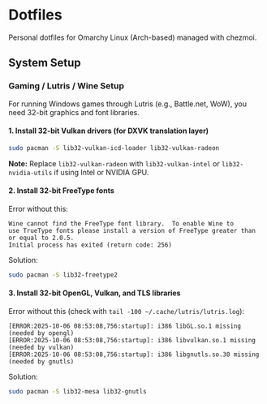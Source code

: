 # Dotfiles

Personal dotfiles for Omarchy Linux (Arch-based) managed with chezmoi.

## System Setup

### Gaming / Lutris / Wine Setup

For running Windows games through Lutris (e.g., Battle.net, WoW), you need 32-bit graphics and font libraries.

#### 1. Install 32-bit Vulkan drivers (for DXVK translation layer)

```bash
sudo pacman -S lib32-vulkan-icd-loader lib32-vulkan-radeon
```

**Note:** Replace `lib32-vulkan-radeon` with `lib32-vulkan-intel` or `lib32-nvidia-utils` if using Intel or NVIDIA GPU.

#### 2. Install 32-bit FreeType fonts

Error without this:
```
Wine cannot find the FreeType font library.  To enable Wine to
use TrueType fonts please install a version of FreeType greater than
or equal to 2.0.5.
Initial process has exited (return code: 256)
```

Solution:
```bash
sudo pacman -S lib32-freetype2
```

#### 3. Install 32-bit OpenGL, Vulkan, and TLS libraries

Error without this (check with `tail -100 ~/.cache/lutris/lutris.log`):
```
[ERROR:2025-10-06 08:53:08,756:startup]: i386 libGL.so.1 missing (needed by opengl)
[ERROR:2025-10-06 08:53:08,756:startup]: i386 libvulkan.so.1 missing (needed by vulkan)
[ERROR:2025-10-06 08:53:08,756:startup]: i386 libgnutls.so.30 missing (needed by gnutls)
```

Solution:
```bash
sudo pacman -S lib32-mesa lib32-gnutls
```
